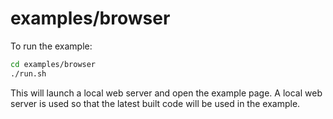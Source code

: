 # examples/browser

To run the example:

```bash
cd examples/browser
./run.sh
```

This will launch a local web server and open the example page. A local web server is used so that the latest built code will be used in the example.
